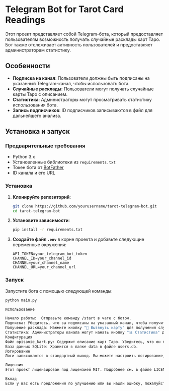 # Telegram Bot for Tarot Card Readings

Этот проект представляет собой Telegram-бота, который предоставляет пользователям возможность получать случайные расклады карт Таро. Бот также отслеживает активность пользователей и предоставляет администраторам статистику.

## Особенности

- **Подписка на канал**: Пользователи должны быть подписаны на указанный Telegram-канал, чтобы использовать бота.
- **Случайные расклады**: Пользователи могут получать случайные карты Таро с описанием.
- **Статистика**: Администраторы могут просматривать статистику использования бота.
- **Запись подписчиков**: ID подписчиков записываются в файл для дальнейшего анализа.

## Установка и запуск

### Предварительные требования

- Python 3.x
- Установленные библиотеки из `requirements.txt`
- Токен бота от [BotFather](https://core.telegram.org/bots#botfather)
- ID канала и его URL

### Установка

1. **Клонируйте репозиторий**:

    ```bash
    git clone https://github.com/yourusername/tarot-telegram-bot.git
    cd tarot-telegram-bot
    ```

2. **Установите зависимости**:

    ```bash
    pip install -r requirements.txt
    ```

3. **Создайте файл `.env`** в корне проекта и добавьте следующие переменные окружения:

    ```
    API_TOKEN=your_telegram_bot_token
    CHANNEL_ID=your_channel_id
    CHANNEL=your_channel_name
    CHANNEL_URL=your_channel_url
    ```

### Запуск

Запустите бота с помощью следующей команды:

```bash
python main.py

Использование

Начало работы:  Отправьте команду /start в чате с ботом.
Подписка: Убедитесь, что вы подписаны на указанный канал, чтобы получить доступ к функциям бота.
Получение расклада: Нажмите кнопку "🎴 Вытянуть карту" для получения случайной карты Таро.
Статистика: Администраторы канала могут нажать кнопку "📊 Статистика" для просмотра статистики использования бота.
Конфигурация
Файл opisanie_kart.py: Содержит описание карт Таро. Убедитесь, что он правильно настроен.
База данных SQLite: Хранится в папке data в файле users.db.
Логирование
Логи записываются в стандартный вывод. Вы можете настроить логирование, изменив конфигурацию в коде.

Лицензия
Этот проект лицензирован под лицензией MIT. Подробнее см. в файле LICENSE.

Вклад
Если у вас есть предложения по улучшению или вы нашли ошибку, пожалуйста, создайте issue или отправьте pull request.




